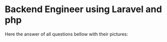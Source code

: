 <h1> Backend Engineer using Laravel and php</h1>
<p> Here the answer of all questions bellow with their pictures:</p>

